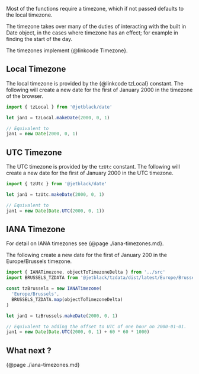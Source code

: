 Most of the functions require a timezone, which if not passed defaults
to the local timezone.

The timezone takes over many of the duties of interacting with the built in
Date object, in the cases where timezone has an effect; for example in finding
the start of the day.

The timezones implement {@linkcode Timezone}.

## Local Timezone

The local timezone is provided by the {@linkcode tzLocal} constant. The following will
create a new date for the first of January 2000 in the timezone of the browser.

```js
import { tzLocal } from '@jetblack/date'

let jan1 = tzLocal.makeDate(2000, 0, 1)

// Equivalent to
jan1 = new Date(2000, 0, 1)
```

## UTC Timezone

The UTC timezone is provided by the `tzUtc` constant. The following will
create a new date for the first of January 2000 in the UTC timezone.

```js
import { tzUtc } from '@jetblack/date'

let jan1 = tzUtc.makeDate(2000, 0, 1)

// Equivalent to
jan1 = new Date(Date.UTC(2000, 0, 1))
```

## IANA Timezone

For detail on IANA timezones see {@page ./iana-timezones.md}.

The following create a new date for the first of January 200 in the
Europe/Brussels timezone.

```js
import { IANATimezone, objectToTimezoneDelta } from '../src'
import BRUSSELS_TZDATA from '@jetblack/tzdata/dist/latest/Europe/Brussels.json'

const tzBrussels = new IANATimezone(
  'Europe/Brussels',
  BRUSSELS_TZDATA.map(objectToTimezoneDelta)
)

let jan1 = tzBrussels.makeDate(2000, 0, 1)

// Equivalent to adding the offset to UTC of one hour on 2000-01-01.
jan1 = new Date(Date.UTC(2000, 0, 1) + 60 * 60 * 1000)
```

## What next ?

{@page ./iana-timezones.md}
